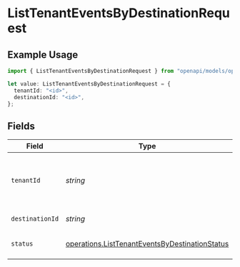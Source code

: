 # ListTenantEventsByDestinationRequest

## Example Usage

```typescript
import { ListTenantEventsByDestinationRequest } from "openapi/models/operations";

let value: ListTenantEventsByDestinationRequest = {
  tenantId: "<id>",
  destinationId: "<id>",
};
```

## Fields

| Field                                                                                                            | Type                                                                                                             | Required                                                                                                         | Description                                                                                                      |
| ---------------------------------------------------------------------------------------------------------------- | ---------------------------------------------------------------------------------------------------------------- | ---------------------------------------------------------------------------------------------------------------- | ---------------------------------------------------------------------------------------------------------------- |
| `tenantId`                                                                                                       | *string*                                                                                                         | :heavy_minus_sign:                                                                                               | The ID of the tenant. Required when using AdminApiKey authentication.                                            |
| `destinationId`                                                                                                  | *string*                                                                                                         | :heavy_check_mark:                                                                                               | The ID of the destination.                                                                                       |
| `status`                                                                                                         | [operations.ListTenantEventsByDestinationStatus](../../models/operations/listtenanteventsbydestinationstatus.md) | :heavy_minus_sign:                                                                                               | Filter events by delivery status.                                                                                |